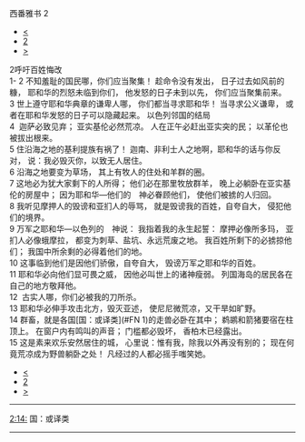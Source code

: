 ﻿





 西番雅书 2




* [<](bible/ZEP01.md)
* [2](bible/ZEP.md)
* [>](bible/ZEP03.md)



 
2呼吁百姓悔改  
1-
2 不知羞耻的国民哪，你们应当聚集！ 趁命令没有发出， 日子过去如风前的糠， 耶和华的烈怒未临到你们， 他发怒的日子未到以先， 你们应当聚集前来。  
3 世上遵守耶和华典章的谦卑人哪， 你们都当寻求耶和华！ 当寻求公义谦卑， 或者在耶和华发怒的日子可以隐藏起来。 以色列邻国的结局  
4  迦萨必致见弃； 亚实基伦必然荒凉。 人在正午必赶出亚实突的民； 以革伦也被拔出根来。  
5 住沿海之地的基利提族有祸了！ 迦南、非利士人之地啊，耶和华的话与你反对， 说：我必毁灭你，以致无人居住。  
6 沿海之地要变为草场， 其上有牧人的住处和羊群的圈。  
7 这地必为犹大家剩下的人所得； 他们必在那里牧放群羊， 晚上必躺卧在亚实基伦的房屋中； 因为耶和华—他们的　神必眷顾他们， 使他们被掳的人归回。     
8 我听见摩押人的毁谤和亚扪人的辱骂， 就是毁谤我的百姓，自夸自大， 侵犯他们的境界。  
9 万军之耶和华—以色列的　神说： 我指着我的永生起誓： 摩押必像所多玛， 亚扪人必像蛾摩拉， 都变为刺草、盐坑、永远荒废之地。 我百姓所剩下的必掳掠他们； 我国中所余剩的必得着他们的地。     
10 这事临到他们是因他们骄傲，自夸自大， 毁谤万军之耶和华的百姓。  
11 耶和华必向他们显可畏之威， 因他必叫世上的诸神瘦弱。 列国海岛的居民各在自己的地方敬拜他。     
12  古实人哪，你们必被我的刀所杀。     
13 耶和华必伸手攻击北方，毁灭亚述， 使尼尼微荒凉，又干旱如旷野。  
14 群畜，就是各国[国：或译类](#FN
1)的走兽必卧在其中； 鹈鹕和箭猪要宿在柱顶上。 在窗户内有鸣叫的声音； 门槛都必毁坏， 香柏木已经露出。  
15 这是素来欢乐安然居住的城， 心里说：惟有我，除我以外再没有别的； 现在何竟荒凉成为野兽躺卧之处！ 凡经过的人都必摇手嗤笑她。 
* [<](bible/ZEP01.md)
* [2](bible/ZEP.md)
* [>](bible/ZEP03.md)





---


[2:14:](#V14)
国：或译类




---









